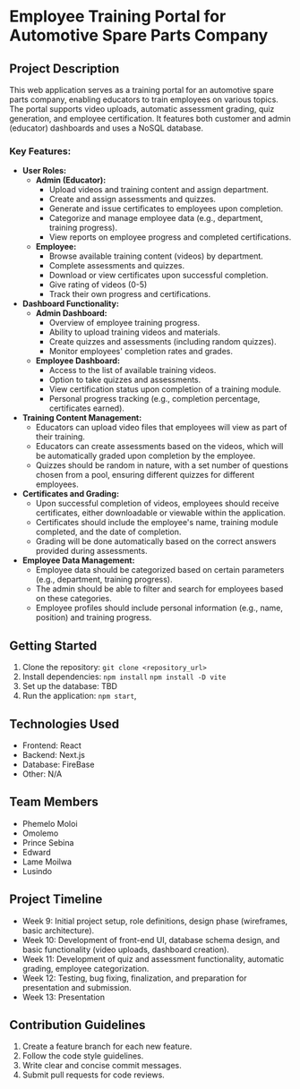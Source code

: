 #   Employee Training Portal for Automotive Spare Parts Company

##   Project Description

This web application serves as a training portal for an automotive spare parts company, enabling educators to train employees on various topics. The portal supports video uploads, automatic assessment grading, quiz generation, and employee certification.  It features both customer and admin (educator) dashboards and uses a NoSQL database.

###   Key Features:

* **User Roles:**
    * **Admin (Educator):**
        * Upload videos and training content and assign department. 
        * Create and assign assessments and quizzes. 
        * Generate and issue certificates to employees upon completion. 
        * Categorize and manage employee data (e.g., department, training progress). 
        * View reports on employee progress and completed certifications. 
    * **Employee:**
        * Browse available training content (videos) by department. 
        * Complete assessments and quizzes. 
        * Download or view certificates upon successful completion. 
        * Give rating of videos (0-5) 
        * Track their own progress and certifications. 
* **Dashboard Functionality:**
    * **Admin Dashboard:**
        * Overview of employee training progress. 
        * Ability to upload training videos and materials. 
        * Create quizzes and assessments (including random quizzes). 
        * Monitor employees' completion rates and grades. 
    * **Employee Dashboard:**
        * Access to the list of available training videos. 
        * Option to take quizzes and assessments. 
        * View certification status upon completion of a training module. 
        * Personal progress tracking (e.g., completion percentage, certificates earned). 
* **Training Content Management:**
    * Educators can upload video files that employees will view as part of their training. 
    * Educators can create assessments based on the videos, which will be automatically graded upon completion by the employee. 
    * Quizzes should be random in nature, with a set number of questions chosen from a pool, ensuring different quizzes for different employees.
* **Certificates and Grading:**
    * Upon successful completion of videos, employees should receive certificates, either downloadable or viewable within the application.
    * Certificates should include the employee's name, training module completed, and the date of completion. 
    * Grading will be done automatically based on the correct answers provided during assessments. 
* **Employee Data Management:**
    * Employee data should be categorized based on certain parameters (e.g., department, training progress). 
    * The admin should be able to filter and search for employees based on these categories. 
    * Employee profiles should include personal information (e.g., name, position) and training progress. 

##   Getting Started

1.  Clone the repository: `git clone <repository_url>`
2.  Install dependencies: `npm install`
                          `npm install -D vite`
3.  Set up the database: TBD
4.  Run the application: `npm start`,

##   Technologies Used

* Frontend:  React
* Backend:  Next.js
* Database:  FireBase
* Other:  N/A

##   Team Members

* Phemelo Moloi
* Omolemo
* Prince Sebina
* Edward
* Lame Moilwa
* Lusindo

##   Project Timeline

* Week 9: Initial project setup, role definitions, design phase (wireframes, basic architecture). 
* Week 10: Development of front-end UI, database schema design, and basic functionality (video uploads, dashboard creation). 
* Week 11: Development of quiz and assessment functionality, automatic grading, employee categorization. 
* Week 12: Testing, bug fixing, finalization, and preparation for presentation and submission. 
* Week 13: Presentation 

##   Contribution Guidelines

1.  Create a feature branch for each new feature.
2.  Follow the code style guidelines.
3.  Write clear and concise commit messages.
4.  Submit pull requests for code reviews.

